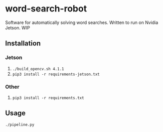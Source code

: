 # word-search-robot
Software for automatically solving word searches. 
Written to run on Nvidia Jetson. 
WIP


## Installation
### Jetson
1. `./build_opencv.sh 4.1.1`
2. `pip3 install -r requirements-jetson.txt`

### Other
1. `pip3 install -r requirements.txt`

## Usage
`./pipeline.py`
